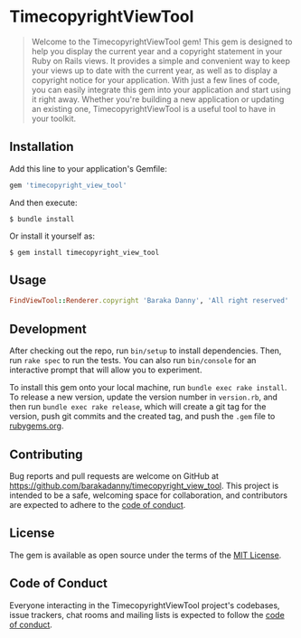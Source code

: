 # TimecopyrightViewTool

> Welcome to the TimecopyrightViewTool gem! This gem is designed to help you display the current year and a copyright statement in your Ruby on Rails views. It provides a simple and convenient way to keep your views up to date with the current year, as well as to display a copyright notice for your application. With just a few lines of code, you can easily integrate this gem into your application and start using it right away. Whether you're building a new application or updating an existing one, TimecopyrightViewTool is a useful tool to have in your toolkit.

## Installation

Add this line to your application's Gemfile:

```ruby
gem 'timecopyright_view_tool'
```

And then execute:

    $ bundle install

Or install it yourself as:

    $ gem install timecopyright_view_tool

## Usage

```ruby
FindViewTool::Renderer.copyright 'Baraka Danny', 'All right reserved'
```

## Development

After checking out the repo, run `bin/setup` to install dependencies. Then, run `rake spec` to run the tests. You can also run `bin/console` for an interactive prompt that will allow you to experiment.

To install this gem onto your local machine, run `bundle exec rake install`. To release a new version, update the version number in `version.rb`, and then run `bundle exec rake release`, which will create a git tag for the version, push git commits and the created tag, and push the `.gem` file to [rubygems.org](https://rubygems.org).

## Contributing

Bug reports and pull requests are welcome on GitHub at https://github.com/barakadanny/timecopyright_view_tool. This project is intended to be a safe, welcoming space for collaboration, and contributors are expected to adhere to the [code of conduct](https://github.com/barakadanny/timecopyright_view_tool/blob/master/CODE_OF_CONDUCT.md).

## License

The gem is available as open source under the terms of the [MIT License](https://opensource.org/licenses/MIT).

## Code of Conduct

Everyone interacting in the TimecopyrightViewTool project's codebases, issue trackers, chat rooms and mailing lists is expected to follow the [code of conduct](https://github.com/[USERNAME]/timecopyright_view_tool/blob/master/CODE_OF_CONDUCT.md).

